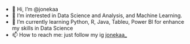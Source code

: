 - 👋 Hi, I’m @jonekaa
- 👀 I’m interested in Data Science and Analysis, and Machine Learning.
- 🌱 I’m currently learning Python, R, Java, Tableu, Power BI for enhance my skills in Data Science
- 📫 How to reach me: just follow my ig [jonekaa_](https://www.instagram.com/jonekaa_/)

<!---
jonekaa/jonekaa is a ✨ special ✨ repository because its `README.md` (this file) appears on your GitHub profile.
You can click the Preview link to take a look at your changes.
--->
